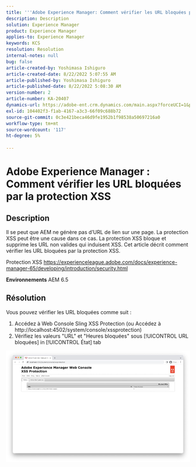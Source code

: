 ```yaml
---
title: '''Adobe Experience Manager: Comment vérifier les URL bloquées par la protection XSS'
description: Description
solution: Experience Manager
product: Experience Manager
applies-to: Experience Manager
keywords: KCS
resolution: Resolution
internal-notes: null
bug: false
article-created-by: Yoshimasa Ishiguro
article-created-date: 8/22/2022 5:07:55 AM
article-published-by: Yoshimasa Ishiguro
article-published-date: 8/22/2022 5:08:30 AM
version-number: 2
article-number: KA-20407
dynamics-url: https://adobe-ent.crm.dynamics.com/main.aspx?forceUCI=1&pagetype=entityrecord&etn=knowledgearticle&id=c3e6e460-d821-ed11-b83e-0022480866ad
exl-id: 104402f3-f1ab-4167-a3c3-66f09c688b72
source-git-commit: 0c3e421beca46d9fe1952b1f98538a50697216a0
workflow-type: tm+mt
source-wordcount: '117'
ht-degree: 5%

---
```


# Adobe Experience Manager : Comment vérifier les URL bloquées par la protection XSS

## Description


Il se peut que AEM ne génère pas d’URL de lien sur une page. La protection XSS peut être une cause dans ce cas. La protection XSS bloque et supprime les URL non valides qui induisent XSS.
Cet article décrit comment vérifier les URL bloquées par la protection XSS.

Protection XSS https://experienceleague.adobe.com/docs/experience-manager-65/developing/introduction/security.html

<b>Environnements</b>
AEM 6.5


## Résolution


Vous pouvez vérifier les URL bloquées comme suit :
1. Accédez à Web Console Sling XSS Protection (ou Accédez à http://localhost:4502/system/console/xssprotection)
2. Vérifiez les valeurs &quot;URL&quot; et &quot;Heures bloquées&quot; sous [!UICONTROL URL bloquées] in [!UICONTROL État] tab

![](assets/c1d7a6cc-d521-ed11-b83e-0022480866ad.png)
